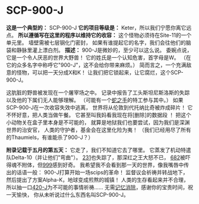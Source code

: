 # SCP-900-J
                        


**这是一个典型的：** SCP-900-J
**它的项目等级是：** Keter，所以我们宁愿你离它远点。
**所以遵循写在这里的程序以维持它的收容：** 
这个怪物必须待在Site-11的一个单元里。
墙壁需被七层钢化门密封，
如果有谁提起它的名字，我们会往他们的脑袋和静脉里灌上漂白剂。
**描述：** 900-J是微妙的，至少可以这么说。
委婉点说，它是一个令人厌恶的世界大野兽！
它的姓氏是一个认知危害，首字母是W。
（在它的众多名字中称呼它"900-J"，这不会给你带来麻烦。）
简而言之，一个充满敌意的怪物，可以把一天分成X和K！
让我们把它锁起来，让它腐烂，这个SCP-900-J。

这肮脏的野兽被发现在一个屠宰场之中。
记录中报告了工头斯坦尼斯洛斯的失踪
以及他的下属们无人能够理解。
（可能有一个[蛇之手](//scp-wiki-cn.wikidot.com/serpent-s-hand-hub)的特工参与其中。）
如果SCP-900-J在一次收容失效中逃离，
世界将从伦敦到代托纳比奇被炸成碎片！
它不怀好意，把人类当做午餐。
它甚至叫我妈看我现在将[删除]的数据段 ！
把这个小动物关在盒子里本身是不可能的，
就算是地狱我们也要尝试，因为我们是深渊世界的治安官，
人类的守护者，基金会在这里化险为夷！
（我们已经用尽了所有的Thaumiels，有谁能杀了900-J？）

**附录记载于五月的第五天：** 它走了，我们不知道它去了哪里。
它蒸发了机动特遣队Delta-10（并让他们"弯曲"）。
[231](//scp-wiki-cn.wikidot.com/scp-231)也失踪了，那深红之王大怒不已，
[682](//scp-wiki-cn.wikidot.com/scp-682)被吓得魂不附体，但[999](//scp-wiki-cn.wikidot.com/scp-999)感到好奇。
我希望我不会看到那一天的世界，像我嘴唇中传出的话语一般：
900-J打算开始一场scips的革命！
监督议会祈祷并转战地下，
然后提出了方案Alpha-K，地球变成煎熬的城镇！
人类的生存看起来并不合理，
所以抽一口[420-J](//scp-wiki-cn.wikidot.com/scp-420-j)为不可能的事情祈祷……
无需[记忆消除](//scp-wiki-cn.wikidot.com/amnestic-orientation-manual)，感谢你的宝贵时间，祝一天愉快，
你从未听说过什么东西名叫SCP-900-J。



                    